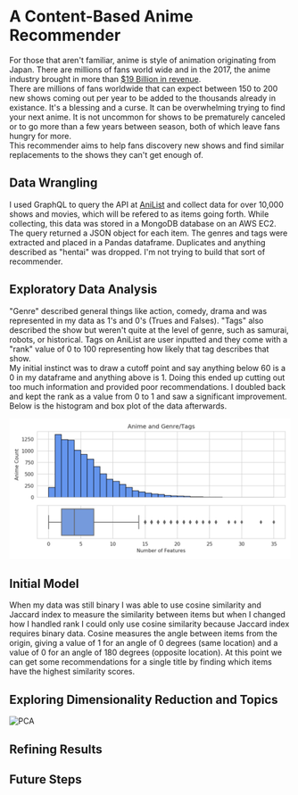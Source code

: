 # A Content-Based Anime Recommender

For those that aren't familiar, anime is style of animation originating from Japan. There are millions of fans world wide and in the 2017, the anime industry brought in more than [$19 Billion in revenue](https://www.hollywoodreporter.com/news/2017-anime-industry-revenue-hits-a-record-19-billion-1167382).  
There are millions of fans worldwide that can expect between 150 to 200 new shows coming out per year to be added to the thousands already in existance. It's a blessing and a curse. It can be overwhelming trying to find your next anime. It is not uncommon for shows to be prematurely canceled or to go more than a few years between season, both of which leave fans hungry for more.  
This recommender aims to help fans discovery new shows and find similar replacements to the shows they can't get enough of.  

## Data Wrangling

I used GraphQL to query the API at [AniList](https://anilist.co) and collect data for over 10,000 shows and movies, which will be refered to as items going forth. While collecting, this data was stored in a MongoDB database on an AWS EC2. The query returned a JSON object for each item. The genres and tags were extracted and placed in a Pandas dataframe. Duplicates and anything described as "hentai" was dropped. I'm not trying to build that sort of recommender.  

## Exploratory Data Analysis

"Genre" described general things like action, comedy, drama and was represented in my data as 1's and 0's (Trues and Falses). "Tags" also described the show but weren't quite at the level of genre, such as samurai, robots, or historical. Tags on AniList are user inputted and they come with a "rank" value of 0 to 100 representing how likely that tag describes that show.  
My initial instinct was to draw a cutoff point and say anything below 60 is a 0 in my dataframe and anything above is 1. Doing this ended up cutting out too much information and provided poor recommendations. I doubled back and kept the rank as a value from 0 to 1 and saw a significant improvement. Below is the histogram and box plot of the data afterwards.  

![anime_feature_counts](<https://github.com/sn-ekstrand/content-based-anime-recommender/blob/master/images/anime_feature_counts.png> "Anime Feature Counts")

## Initial Model

When my data was still binary I was able to use cosine similarity and Jaccard index to measure the similarity between items but when I changed how I handled rank I could only use cosine similarity because Jaccard index requires binary data. Cosine measures the angle between items from the origin, giving a value of 1 for an angle of 0 degrees (same location) and a value of 0 for an angle of 180 degrees (opposite location). At this point we can get some recommendations for a single title by finding which items have the highest similarity scores.  

## Exploring Dimensionality Reduction and Topics

![PCA](https://github.com/sn-ekstrand/content-based-anime-recommender/blob/master/images/pca_chart.png> "PCA Comparison")

## Refining Results

## Future Steps
